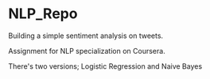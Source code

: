 # NLP_Repo
Building a simple sentiment analysis on tweets.

Assignment for NLP specialization on Coursera.

There's two versions; Logistic Regression and Naive Bayes
